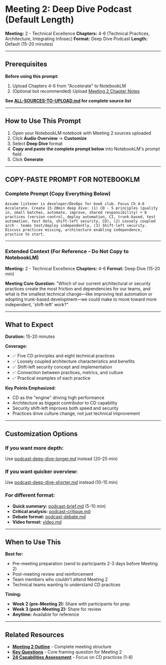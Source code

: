 # Meeting 2: Deep Dive Podcast (Default Length)

**Meeting:** 2 - Technical Excellence
**Chapters:** 4-6 (Technical Practices, Architecture, Integrating Infosec)
**Format:** Deep Dive Podcast
**Length:** Default (15-20 minutes)

---

## Prerequisites

**Before using this prompt:**
1. Upload Chapters 4-6 from "Accelerate" to NotebookLM
2. (Optional but recommended) Upload [Meeting 2 Chapter Notes](../../meetings/meeting-2/chapter-notes.md)

**See [ALL-SOURCES-TO-UPLOAD.md](ALL-SOURCES-TO-UPLOAD.md) for complete source list**

---

## How to Use This Prompt

1. Open your NotebookLM notebook with Meeting 2 sources uploaded
2. Click **Audio Overview** → **Customize**
3. Select **Deep Dive** format
4. **Copy and paste the complete prompt below** into NotebookLM's prompt field
5. Click **Generate**

---

## COPY-PASTE PROMPT FOR NOTEBOOKLM

### Complete Prompt (Copy Everything Below)

```
Assume listener is developer/DevOps for book club. Focus Ch 4-6 Accelerate. Create 15-20min deep dive: (1) CD - 5 principles (quality in, small batches, automate, improve, shared responsibility) + 8 practices (version control, deploy automation, CI, trunk-based, test automation, test data, shift-left security, CD), (2) Loosely coupled arch - teams test/deploy independently, (3) Shift-left security. Discuss practices missing, architecture enabling independence, practice to start.
```

---

### Extended Context (For Reference - Do Not Copy to NotebookLM)

**Meeting:** 2 - Technical Excellence
**Chapters:** 4-6
**Format:** Deep Dive (15-20 min)

**Meeting Core Question:**
"Which of our current architectural or security practices create the most friction and dependencies for our teams, and what is the smallest technical change—like improving test automation or adopting trunk-based development—we could make to move toward more independent, 'shift-left' work?"

---

## What to Expect

**Duration:** 15-20 minutes

**Coverage:**
- ✅ Five CD principles and eight technical practices
- ✅ Loosely coupled architecture characteristics and benefits
- ✅ Shift-left security concept and implementation
- ✅ Connection between practices, metrics, and culture
- ✅ Practical examples of each practice

**Key Points Emphasized:**
- CD as the "engine" driving high performance
- Architecture as biggest contributor to CD capability
- Security shift-left improves both speed and security
- Practices drive culture change, not just technical improvement

---

## Customization Options

### If you want more depth:
Use [podcast-deep-dive-longer.md](podcast-deep-dive-longer.md) instead (20-25 min)

### If you want quicker overview:
Use [podcast-deep-dive-shorter.md](podcast-deep-dive-shorter.md) instead (10-15 min)

### For different format:
- **Quick summary:** [podcast-brief.md](podcast-brief.md) (5-10 min)
- **Critical analysis:** [podcast-critique.md](podcast-critique.md)
- **Debate format:** [podcast-debate.md](podcast-debate.md)
- **Video format:** [video.md](video.md)

---

## When to Use This

**Best for:**
- Pre-meeting preparation (send to participants 2-3 days before Meeting 2)
- Post-meeting review and reinforcement
- Team members who couldn't attend Meeting 2
- Technical teams wanting to understand CD practices

**Timing:**
- **Week 2 (pre-Meeting 2):** Share with participants for prep
- **Week 3 (post-Meeting 2):** Share for review
- **Anytime:** Available for reference

---

## Related Resources

- **[Meeting 2 Outline](../../meetings/meeting-2/outline.md)** - Complete meeting structure
- **[Key Questions](../../key-questions.md)** - Core framing question for Meeting 2
- **[24 Capabilities Assessment](../../assessments/24-capabilities-assessment.md)** - Focus on CD practices (1-8)
